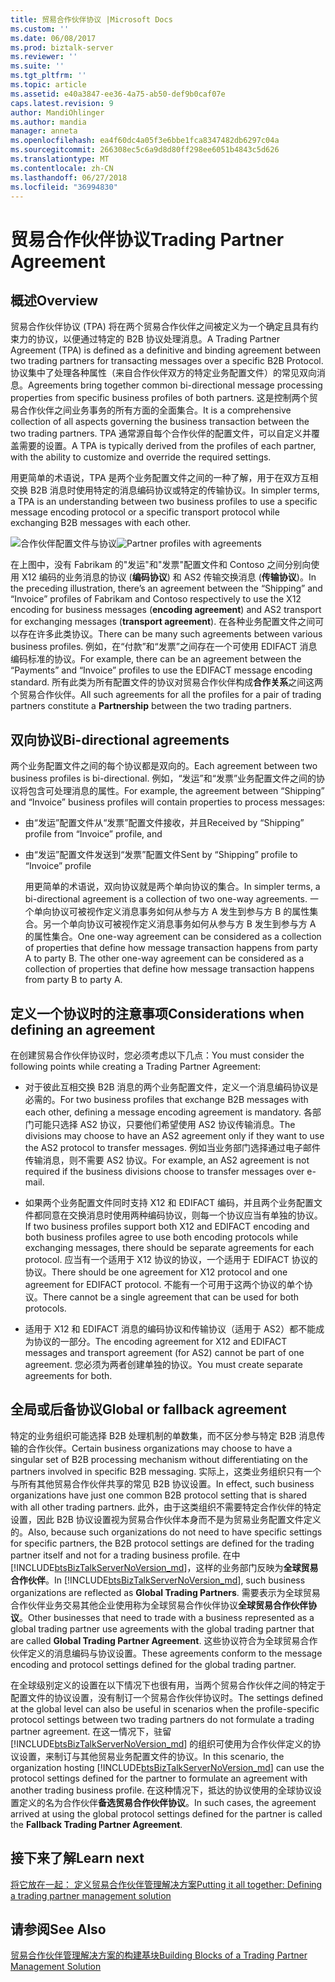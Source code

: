 ```yaml
---
title: 贸易合作伙伴协议 |Microsoft Docs
ms.custom: ''
ms.date: 06/08/2017
ms.prod: biztalk-server
ms.reviewer: ''
ms.suite: ''
ms.tgt_pltfrm: ''
ms.topic: article
ms.assetid: e40a3847-ee36-4a75-ab50-def9b0caf07e
caps.latest.revision: 9
author: MandiOhlinger
ms.author: mandia
manager: anneta
ms.openlocfilehash: ea4f60dc4a05f3e6bbe1fca8347482db6297c04a
ms.sourcegitcommit: 266308ec5c6a9d8d80ff298ee6051b4843c5d626
ms.translationtype: MT
ms.contentlocale: zh-CN
ms.lasthandoff: 06/27/2018
ms.locfileid: "36994830"
---
```

# <a name="trading-partner-agreement"></a><span data-ttu-id="38993-102">贸易合作伙伴协议</span><span class="sxs-lookup"><span data-stu-id="38993-102">Trading Partner Agreement</span></span>
## <a name="overview"></a><span data-ttu-id="38993-103">概述</span><span class="sxs-lookup"><span data-stu-id="38993-103">Overview</span></span>
<span data-ttu-id="38993-104">贸易合作伙伴协议 (TPA) 将在两个贸易合作伙伴之间被定义为一个确定且具有约束力的协议，以便通过特定的 B2B 协议处理消息。</span><span class="sxs-lookup"><span data-stu-id="38993-104">A Trading Partner Agreement (TPA) is defined as a definitive and binding agreement between two trading partners for transacting messages over a specific B2B Protocol.</span></span> <span data-ttu-id="38993-105">协议集中了处理各种属性（来自合作伙伴双方的特定业务配置文件）的常见双向消息。</span><span class="sxs-lookup"><span data-stu-id="38993-105">Agreements bring together common bi-directional message processing properties from specific business profiles of both partners.</span></span> <span data-ttu-id="38993-106">这是控制两个贸易合作伙伴之间业务事务的所有方面的全面集合。</span><span class="sxs-lookup"><span data-stu-id="38993-106">It is a comprehensive collection of all aspects governing the business transaction between the two trading partners.</span></span> <span data-ttu-id="38993-107">TPA 通常源自每个合作伙伴的配置文件，可以自定义并覆盖需要的设置。</span><span class="sxs-lookup"><span data-stu-id="38993-107">A TPA is typically derived from the profiles of each partner, with the ability to customize and override the required settings.</span></span>  
  
 <span data-ttu-id="38993-108">用更简单的术语说，TPA 是两个业务配置文件之间的一种了解，用于在双方互相交换 B2B 消息时使用特定的消息编码协议或特定的传输协议。</span><span class="sxs-lookup"><span data-stu-id="38993-108">In simpler terms, a TPA is an understanding between two business profiles to use a specific message encoding protocol or a specific transport protocol while exchanging B2B messages with each other.</span></span>  
  
 <span data-ttu-id="38993-109">![合作伙伴配置文件与协议](../core/media/tradingpartneragreement.gif "TradingPartnerAgreement")</span><span class="sxs-lookup"><span data-stu-id="38993-109">![Partner profiles with agreements](../core/media/tradingpartneragreement.gif "TradingPartnerAgreement")</span></span>  
  
 <span data-ttu-id="38993-110">在上图中，没有 Fabrikam 的"发运"和"发票"配置文件和 Contoso 之间分别向使用 X12 编码的业务消息的协议 (**编码协议**) 和 AS2 传输交换消息 (**传输协议**)。</span><span class="sxs-lookup"><span data-stu-id="38993-110">In the preceding illustration, there’s an agreement between the “Shipping” and “Invoice” profiles of Fabrikam and Contoso respectively to use the X12 encoding for business messages (**encoding agreement**) and AS2 transport for exchanging messages (**transport agreement**).</span></span> <span data-ttu-id="38993-111">在各种业务配置文件之间可以存在许多此类协议。</span><span class="sxs-lookup"><span data-stu-id="38993-111">There can be many such agreements between various business profiles.</span></span> <span data-ttu-id="38993-112">例如，在“付款”和“发票”之间存在一个可使用 EDIFACT 消息编码标准的协议。</span><span class="sxs-lookup"><span data-stu-id="38993-112">For example, there can be an agreement between the “Payments” and “Invoice” profiles to use the EDIFACT message encoding standard.</span></span> <span data-ttu-id="38993-113">所有此类为所有配置文件的协议对贸易合作伙伴构成**合作关系**之间这两个贸易合作伙伴。</span><span class="sxs-lookup"><span data-stu-id="38993-113">All such agreements for all the profiles for a pair of trading partners constitute a **Partnership** between the two trading partners.</span></span>  
  
## <a name="bi-directional-agreements"></a><span data-ttu-id="38993-114">双向协议</span><span class="sxs-lookup"><span data-stu-id="38993-114">Bi-directional agreements</span></span>  
 <span data-ttu-id="38993-115">两个业务配置文件之间的每个协议都是双向的。</span><span class="sxs-lookup"><span data-stu-id="38993-115">Each agreement between two business profiles is bi-directional.</span></span> <span data-ttu-id="38993-116">例如，“发运”和“发票”业务配置文件之间的协议将包含可处理消息的属性。</span><span class="sxs-lookup"><span data-stu-id="38993-116">For example, the agreement between “Shipping” and “Invoice” business profiles will contain properties to process messages:</span></span>  
  
- <span data-ttu-id="38993-117">由“发运”配置文件从“发票”配置文件接收，并且</span><span class="sxs-lookup"><span data-stu-id="38993-117">Received by “Shipping” profile from “Invoice” profile, and</span></span>  
  
- <span data-ttu-id="38993-118">由“发运”配置文件发送到“发票”配置文件</span><span class="sxs-lookup"><span data-stu-id="38993-118">Sent by “Shipping” profile to “Invoice” profile</span></span>  
  
  <span data-ttu-id="38993-119">用更简单的术语说，双向协议就是两个单向协议的集合。</span><span class="sxs-lookup"><span data-stu-id="38993-119">In simpler terms, a bi-directional agreement is a collection of two one-way agreements.</span></span> <span data-ttu-id="38993-120">一个单向协议可被视作定义消息事务如何从参与方 A 发生到参与方 B 的属性集合。另一个单向协议可被视作定义消息事务如何从参与方 B 发生到参与方 A 的属性集合。</span><span class="sxs-lookup"><span data-stu-id="38993-120">One one-way agreement can be considered as a collection of properties that define how message transaction happens from party A to party B. The other one-way agreement can be considered as a collection of properties that define how message transaction happens from party B to party A.</span></span>  
  
## <a name="considerations-when-defining-an-agreement"></a><span data-ttu-id="38993-121">定义一个协议时的注意事项</span><span class="sxs-lookup"><span data-stu-id="38993-121">Considerations when defining an agreement</span></span>  
 <span data-ttu-id="38993-122">在创建贸易合作伙伴协议时，您必须考虑以下几点：</span><span class="sxs-lookup"><span data-stu-id="38993-122">You must consider the following points while creating a Trading Partner Agreement:</span></span>  
  
-   <span data-ttu-id="38993-123">对于彼此互相交换 B2B 消息的两个业务配置文件，定义一个消息编码协议是必需的。</span><span class="sxs-lookup"><span data-stu-id="38993-123">For two business profiles that exchange B2B messages with each other, defining a message encoding agreement is mandatory.</span></span> <span data-ttu-id="38993-124">各部门可能只选择 AS2 协议，只要他们希望使用 AS2 协议传输消息。</span><span class="sxs-lookup"><span data-stu-id="38993-124">The divisions may choose to have an AS2 agreement only if they want to use the AS2 protocol to transfer messages.</span></span> <span data-ttu-id="38993-125">例如当业务部门选择通过电子邮件传输消息，则不需要 AS2 协议。</span><span class="sxs-lookup"><span data-stu-id="38993-125">For example, an AS2 agreement is not required if the business divisions choose to transfer messages over e-mail.</span></span>  
  
-   <span data-ttu-id="38993-126">如果两个业务配置文件同时支持 X12 和 EDIFACT 编码，并且两个业务配置文件都同意在交换消息时使用两种编码协议，则每一个协议应当有单独的协议。</span><span class="sxs-lookup"><span data-stu-id="38993-126">If two business profiles support both X12 and EDIFACT encoding and both business profiles agree to use both encoding protocols while exchanging messages, there should be separate agreements for each protocol.</span></span> <span data-ttu-id="38993-127">应当有一个适用于 X12 协议的协议，一个适用于 EDIFACT 协议的协议。</span><span class="sxs-lookup"><span data-stu-id="38993-127">There should be one agreement for X12 protocol and one agreement for EDIFACT protocol.</span></span> <span data-ttu-id="38993-128">不能有一个可用于这两个协议的单个协议。</span><span class="sxs-lookup"><span data-stu-id="38993-128">There cannot be a single agreement that can be used for both protocols.</span></span>  
  
-   <span data-ttu-id="38993-129">适用于 X12 和 EDIFACT 消息的编码协议和传输协议（适用于 AS2）都不能成为协议的一部分。</span><span class="sxs-lookup"><span data-stu-id="38993-129">The encoding agreement for X12 and EDIFACT messages and transport agreement (for AS2) cannot be part of one agreement.</span></span> <span data-ttu-id="38993-130">您必须为两者创建单独的协议。</span><span class="sxs-lookup"><span data-stu-id="38993-130">You must create separate agreements for both.</span></span>  
  
## <a name="global-or-fallback-agreement"></a><span data-ttu-id="38993-131">全局或后备协议</span><span class="sxs-lookup"><span data-stu-id="38993-131">Global or fallback agreement</span></span>  
 <span data-ttu-id="38993-132">特定的业务组织可能选择 B2B 处理机制的单数集，而不区分参与特定 B2B 消息传输的合作伙伴。</span><span class="sxs-lookup"><span data-stu-id="38993-132">Certain business organizations may choose to have a singular set of B2B processing mechanism without differentiating on the partners involved in specific B2B messaging.</span></span> <span data-ttu-id="38993-133">实际上，这类业务组织只有一个与所有其他贸易合作伙伴共享的常见 B2B 协议设置。</span><span class="sxs-lookup"><span data-stu-id="38993-133">In effect, such business organizations have just one common B2B protocol setting that is shared with all other trading partners.</span></span> <span data-ttu-id="38993-134">此外，由于这类组织不需要特定合作伙伴的特定设置，因此 B2B 协议设置视为贸易合作伙伴本身而不是为贸易业务配置文件定义的。</span><span class="sxs-lookup"><span data-stu-id="38993-134">Also, because such organizations do not need to have specific settings for specific partners, the B2B protocol settings are defined for the trading partner itself and not for a trading business profile.</span></span> <span data-ttu-id="38993-135">在中[!INCLUDE[btsBizTalkServerNoVersion_md](../includes/btsbiztalkservernoversion-md.md)]，这样的业务部门反映为**全球贸易合作伙伴**。</span><span class="sxs-lookup"><span data-stu-id="38993-135">In [!INCLUDE[btsBizTalkServerNoVersion_md](../includes/btsbiztalkservernoversion-md.md)], such business organizations are reflected as **Global Trading Partners**.</span></span> <span data-ttu-id="38993-136">需要表示为全球贸易合作伙伴业务交易其他企业使用称为全球贸易合作伙伴协议**全球贸易合作伙伴协议**。</span><span class="sxs-lookup"><span data-stu-id="38993-136">Other businesses that need to trade with a business represented as a global trading partner use agreements with the global trading partner that are called **Global Trading Partner Agreement**.</span></span> <span data-ttu-id="38993-137">这些协议符合为全球贸易合作伙伴定义的消息编码与协议设置。</span><span class="sxs-lookup"><span data-stu-id="38993-137">These agreements conform to the message encoding and protocol settings defined for the global trading partner.</span></span>  
  
 <span data-ttu-id="38993-138">在全球级别定义的设置在以下情况下也很有用，当两个贸易合作伙伴之间的特定于配置文件的协议设置，没有制订一个贸易合作伙伴协议时。</span><span class="sxs-lookup"><span data-stu-id="38993-138">The settings defined at the global level can also be useful in scenarios when the profile-specific protocol settings between two trading partners do not formulate a trading partner agreement.</span></span> <span data-ttu-id="38993-139">在这一情况下，驻留 [!INCLUDE[btsBizTalkServerNoVersion_md](../includes/btsbiztalkservernoversion-md.md)] 的组织可使用为合作伙伴定义的协议设置，来制订与其他贸易业务配置文件的协议。</span><span class="sxs-lookup"><span data-stu-id="38993-139">In this scenario, the organization hosting [!INCLUDE[btsBizTalkServerNoVersion_md](../includes/btsbiztalkservernoversion-md.md)] can use the protocol settings defined for the partner to formulate an agreement with another trading business profile.</span></span> <span data-ttu-id="38993-140">在这种情况下，抵达的协议使用的全球协议设置定义的名为合作伙伴**备选贸易合作伙伴协议**。</span><span class="sxs-lookup"><span data-stu-id="38993-140">In such cases, the agreement arrived at using the global protocol settings defined for the partner is called the **Fallback Trading Partner Agreement**.</span></span>  

## <a name="learn-next"></a><span data-ttu-id="38993-141">接下来了解</span><span class="sxs-lookup"><span data-stu-id="38993-141">Learn next</span></span>

[<span data-ttu-id="38993-142">将它放在一起： 定义贸易合作伙伴管理解决方案</span><span class="sxs-lookup"><span data-stu-id="38993-142">Putting it all together: Defining a trading partner management solution</span></span>](../core/putting-it-all-together-defining-a-trading-partner-management-solution.md)
  
## <a name="see-also"></a><span data-ttu-id="38993-143">请参阅</span><span class="sxs-lookup"><span data-stu-id="38993-143">See Also</span></span>  
 [<span data-ttu-id="38993-144">贸易合作伙伴管理解决方案的构建基块</span><span class="sxs-lookup"><span data-stu-id="38993-144">Building Blocks of a Trading Partner Management Solution</span></span>](../core/building-blocks-of-a-trading-partner-management-solution.md)